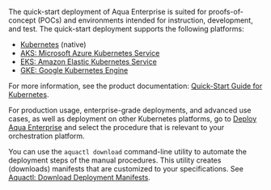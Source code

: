 The quick-start deployment of Aqua Enterprise is suited for proofs-of-concept (POCs) and environments intended for instruction, development, and test. 
The quick-start deployment supports the following platforms:
* [Kubernetes](https://kubernetes.io/) (native)
* [AKS: Microsoft Azure Kubernetes Service](https://azure.microsoft.com/en-us/services/kubernetes-service/)
* [EKS: Amazon Elastic Kubernetes Service](https://aws.amazon.com/eks/)
* [GKE: Google Kubernetes Engine](https://cloud.google.com/kubernetes-engine)

For more information, see the product documentation: [Quick-Start Guide for Kubernetes](https://docs.aquasec.com/v6.0/docs/quick-start-guide-for-kubernetes).

For production usage, enterprise-grade deployments, and advanced use cases, as well as deployment on other Kubernetes platforms, go to 
[Deploy Aqua Enterprise](https://docs.aquasec.com/v6.0/docs/deployment-overview) and select the procedure that is relevant to your orchestration platform.

You can use the `aquactl download` command-line utility to automate the deployment steps of the manual procedures. This utility creates (downloads) manifests that are customized to your specifications. See [Aquactl: Download Deployment Manifests](https://docs.aquasec.com/v6.0/docs/aquactl-download-manifests).
